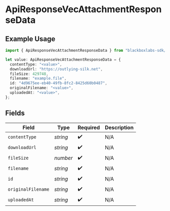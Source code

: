 # ApiResponseVecAttachmentResponseData

## Example Usage

```typescript
import { ApiResponseVecAttachmentResponseData } from "blackboxlabs-sdk/models";

let value: ApiResponseVecAttachmentResponseData = {
  contentType: "<value>",
  downloadUrl: "https://outlying-silk.net",
  fileSize: 429748,
  filename: "example.file",
  id: "4d9675ee-eb40-49fb-8fc2-8425d60b0487",
  originalFilename: "<value>",
  uploadedAt: "<value>",
};
```

## Fields

| Field              | Type               | Required           | Description        |
| ------------------ | ------------------ | ------------------ | ------------------ |
| `contentType`      | *string*           | :heavy_check_mark: | N/A                |
| `downloadUrl`      | *string*           | :heavy_check_mark: | N/A                |
| `fileSize`         | *number*           | :heavy_check_mark: | N/A                |
| `filename`         | *string*           | :heavy_check_mark: | N/A                |
| `id`               | *string*           | :heavy_check_mark: | N/A                |
| `originalFilename` | *string*           | :heavy_check_mark: | N/A                |
| `uploadedAt`       | *string*           | :heavy_check_mark: | N/A                |